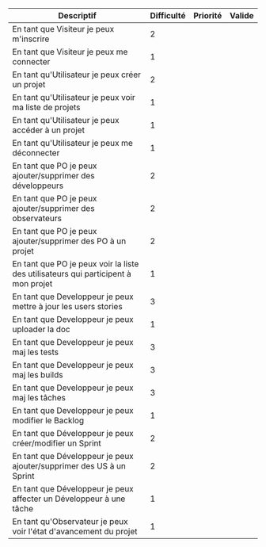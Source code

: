 | Descriptif    | Difficulté    | Priorité      | Valide        |
| ------------- | ------------- | ------------- | ------------- |
| En tant que Visiteur je peux m'inscrire  | 2 | | |
| En tant que Visiteur je peux me connecter | 1 | | |
| En tant qu'Utilisateur je peux créer un projet | 2 | | |
| En tant qu'Utilisateur je peux voir ma liste de projets | 1 | | |
| En tant qu'Utilisateur je peux accéder à un projet | 1 | | |
| En tant qu'Utilisateur je peux me déconnecter | 1 | | |
| En tant que PO je peux ajouter/supprimer des développeurs | 2 | | |
| En tant que PO je peux ajouter/supprimer des observateurs | 2 | | |
| En tant que PO je peux ajouter/supprimer des PO à un projet | 2 | | |
| En tant que PO je peux voir la liste des utilisateurs qui participent à mon projet | 1 | | |
| En tant que Developpeur je peux mettre à jour les users stories | 3 | | |
| En tant que Developpeur je peux uploader la doc | 1 | | |
| En tant que Developpeur je peux maj les tests | 3 | | |
| En tant que Developpeur je peux maj les builds | 3 | | |
| En tant que Developpeur je peux maj les tâches | 3 | | |
| En tant que Developpeur je peux modifier le Backlog | 1 | | |
| En tant que Développeur je peux créer/modifier un Sprint | 2 | | |
| En tant que Développeur je peux ajouter/supprimer des US à un Sprint | 2 | | |
| En tant que Développeur je peux affecter un Développeur à une tâche | 1 | | |
| En tant qu'Observateur je peux voir l'état d'avancement du projet | 1 | | |
